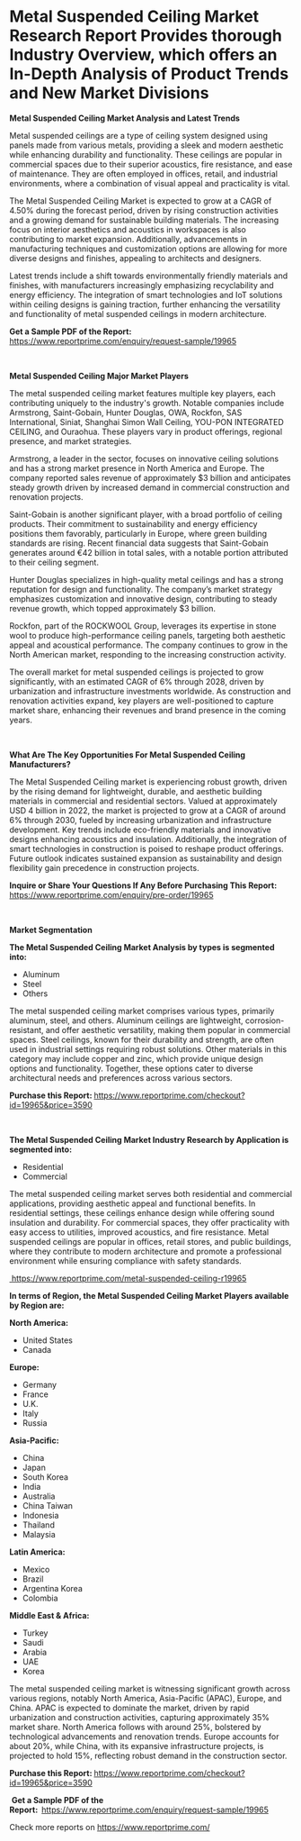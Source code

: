 <p><h1>Metal Suspended Ceiling Market Research Report Provides thorough Industry Overview, which offers an In-Depth Analysis of Product Trends and New Market Divisions</h1></p><p><strong>Metal Suspended Ceiling Market Analysis and Latest Trends</strong></p>
<p><p>Metal suspended ceilings are a type of ceiling system designed using panels made from various metals, providing a sleek and modern aesthetic while enhancing durability and functionality. These ceilings are popular in commercial spaces due to their superior acoustics, fire resistance, and ease of maintenance. They are often employed in offices, retail, and industrial environments, where a combination of visual appeal and practicality is vital.</p><p>The Metal Suspended Ceiling Market is expected to grow at a CAGR of 4.50% during the forecast period, driven by rising construction activities and a growing demand for sustainable building materials. The increasing focus on interior aesthetics and acoustics in workspaces is also contributing to market expansion. Additionally, advancements in manufacturing techniques and customization options are allowing for more diverse designs and finishes, appealing to architects and designers. </p><p>Latest trends include a shift towards environmentally friendly materials and finishes, with manufacturers increasingly emphasizing recyclability and energy efficiency. The integration of smart technologies and IoT solutions within ceiling designs is gaining traction, further enhancing the versatility and functionality of metal suspended ceilings in modern architecture.</p></p>
<p><strong>Get a Sample PDF of the Report:&nbsp;</strong> <a href="https://www.reportprime.com/enquiry/request-sample/19965?utm_campaign=2740&utm_medium=2&utm_source=Github&utm_content=ia&utm_term=18032025&utm_id=metal-suspended-ceiling">https://www.reportprime.com/enquiry/request-sample/19965</a></p>
<p>&nbsp;</p>
<p><strong>Metal Suspended Ceiling Major Market Players</strong></p>
<p><p>The metal suspended ceiling market features multiple key players, each contributing uniquely to the industry's growth. Notable companies include Armstrong, Saint-Gobain, Hunter Douglas, OWA, Rockfon, SAS International, Siniat, Shanghai Simon Wall Ceiling, YOU-PON INTEGRATED CEILING, and Ouraohua. These players vary in product offerings, regional presence, and market strategies.</p><p>Armstrong, a leader in the sector, focuses on innovative ceiling solutions and has a strong market presence in North America and Europe. The company reported sales revenue of approximately $3 billion and anticipates steady growth driven by increased demand in commercial construction and renovation projects.</p><p>Saint-Gobain is another significant player, with a broad portfolio of ceiling products. Their commitment to sustainability and energy efficiency positions them favorably, particularly in Europe, where green building standards are rising. Recent financial data suggests that Saint-Gobain generates around €42 billion in total sales, with a notable portion attributed to their ceiling segment.</p><p>Hunter Douglas specializes in high-quality metal ceilings and has a strong reputation for design and functionality. The company’s market strategy emphasizes customization and innovative design, contributing to steady revenue growth, which topped approximately $3 billion.</p><p>Rockfon, part of the ROCKWOOL Group, leverages its expertise in stone wool to produce high-performance ceiling panels, targeting both aesthetic appeal and acoustical performance. The company continues to grow in the North American market, responding to the increasing construction activity.</p><p>The overall market for metal suspended ceilings is projected to grow significantly, with an estimated CAGR of 6% through 2028, driven by urbanization and infrastructure investments worldwide. As construction and renovation activities expand, key players are well-positioned to capture market share, enhancing their revenues and brand presence in the coming years.</p></p>
<p>&nbsp;</p>
<p><strong>What Are The Key Opportunities For Metal Suspended Ceiling Manufacturers?</strong></p>
<p><p>The Metal Suspended Ceiling market is experiencing robust growth, driven by the rising demand for lightweight, durable, and aesthetic building materials in commercial and residential sectors. Valued at approximately USD 4 billion in 2022, the market is projected to grow at a CAGR of around 6% through 2030, fueled by increasing urbanization and infrastructure development. Key trends include eco-friendly materials and innovative designs enhancing acoustics and insulation. Additionally, the integration of smart technologies in construction is poised to reshape product offerings. Future outlook indicates sustained expansion as sustainability and design flexibility gain precedence in construction projects.</p></p>
<p><strong>Inquire or Share Your Questions If Any Before Purchasing This Report:</strong> <a href="https://www.reportprime.com/enquiry/pre-order/19965?utm_campaign=2740&utm_medium=2&utm_source=Github&utm_content=ia&utm_term=18032025&utm_id=metal-suspended-ceiling">https://www.reportprime.com/enquiry/pre-order/19965</a></p>
<p>&nbsp;</p>
<p><strong>Market Segmentation</strong></p>
<p><strong>The Metal Suspended Ceiling Market Analysis by types is segmented into:</strong></p>
<p><ul><li>Aluminum</li><li>Steel</li><li>Others</li></ul></p>
<p><p>The metal suspended ceiling market comprises various types, primarily aluminum, steel, and others. Aluminum ceilings are lightweight, corrosion-resistant, and offer aesthetic versatility, making them popular in commercial spaces. Steel ceilings, known for their durability and strength, are often used in industrial settings requiring robust solutions. Other materials in this category may include copper and zinc, which provide unique design options and functionality. Together, these options cater to diverse architectural needs and preferences across various sectors.</p></p>
<p><strong>Purchase this Report:&nbsp;</strong><a href="https://www.reportprime.com/checkout?id=19965&price=3590&utm_campaign=2740&utm_medium=2&utm_source=Github&utm_content=ia&utm_term=18032025&utm_id=metal-suspended-ceiling">https://www.reportprime.com/checkout?id=19965&price=3590</a></p>
<p>&nbsp;</p>
<p><strong>The Metal Suspended Ceiling Market Industry Research by Application is segmented into:</strong></p>
<p><ul><li>Residential</li><li>Commercial</li></ul></p>
<p><p>The metal suspended ceiling market serves both residential and commercial applications, providing aesthetic appeal and functional benefits. In residential settings, these ceilings enhance design while offering sound insulation and durability. For commercial spaces, they offer practicality with easy access to utilities, improved acoustics, and fire resistance. Metal suspended ceilings are popular in offices, retail stores, and public buildings, where they contribute to modern architecture and promote a professional environment while ensuring compliance with safety standards.</p></p>
<p><a href="https://www.reportprime.com/metal-suspended-ceiling-r19965?utm_campaign=2740&utm_medium=2&utm_source=Github&utm_content=ia&utm_term=18032025&utm_id=metal-suspended-ceiling">&nbsp;https://www.reportprime.com/metal-suspended-ceiling-r19965</a></p>
<p><strong>In terms of Region, the Metal Suspended Ceiling Market Players available by Region are:</strong></p>
<p>
    <p> <strong> North America: </strong>
        <ul>
            <li>United States</li>
            <li>Canada</li>
        </ul>
        </p> 
    <p> <strong> Europe: </strong>
        <ul>
            <li>Germany</li>
            <li>France</li>
            <li>U.K.</li>
            <li>Italy</li>
            <li>Russia</li>
        </ul>
        </p> 
    <p> <strong> Asia-Pacific: </strong>
        <ul>
            <li>China</li>
            <li>Japan</li>
            <li>South Korea</li>
            <li>India</li>
            <li>Australia</li>
            <li>China Taiwan</li>
            <li>Indonesia</li>
            <li>Thailand</li>
            <li>Malaysia</li>
        </ul>
        </p> 
    <p> <strong> Latin America: </strong>
        <ul>
            <li>Mexico</li>
            <li>Brazil</li>
            <li>Argentina Korea</li>
            <li>Colombia</li>
        </ul>
        </p> 
    <p> <strong> Middle East & Africa: </strong>
        <ul>
            <li>Turkey</li>
            <li>Saudi</li>
            <li>Arabia</li>
            <li>UAE</li>
            <li>Korea</li>
        </ul>
    </p>
    </p>
<p><p>The metal suspended ceiling market is witnessing significant growth across various regions, notably North America, Asia-Pacific (APAC), Europe, and China. APAC is expected to dominate the market, driven by rapid urbanization and construction activities, capturing approximately 35% market share. North America follows with around 25%, bolstered by technological advancements and renovation trends. Europe accounts for about 20%, while China, with its expansive infrastructure projects, is projected to hold 15%, reflecting robust demand in the construction sector.</p></p>
<p><strong>Purchase this Report: </strong><a href="https://www.reportprime.com/checkout?id=19965&price=3590&utm_campaign=2740&utm_medium=2&utm_source=Github&utm_content=ia&utm_term=18032025&utm_id=metal-suspended-ceiling">https://www.reportprime.com/checkout?id=19965&price=3590</a></p>
<p>&nbsp;<strong>Get a Sample PDF of the Report:&nbsp;&nbsp;</strong><a href="https://www.reportprime.com/enquiry/request-sample/19965?utm_campaign=2740&utm_medium=2&utm_source=Github&utm_content=ia&utm_term=18032025&utm_id=metal-suspended-ceiling">https://www.reportprime.com/enquiry/request-sample/19965</a></p>
<p><strong></strong></p>
<p>Check more reports on <a href="https://www.reportprime.com/?utm_campaign=2740&utm_medium=2&utm_source=Github&utm_content=ia&utm_term=18032025&utm_id=metal-suspended-ceiling">https://www.reportprime.com/</a></p>